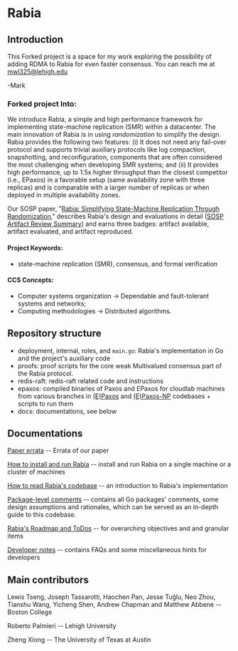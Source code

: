 # Rabia

## Introduction

This Forked project is a space for my work exploring the possibility of adding RDMA to Rabia for even faster consensus. You can reach me at mwl325@lehigh.edu

-Mark

### Forked project Into:

We introduce Rabia, a simple and high performance framework for implementing state-machine replication (SMR) within a datacenter. The main innovation of Rabia is in using _randomization_ to simplify the design. Rabia provides the following two features: (i) It does not need any fail-over protocol and supports trivial auxiliary protocols like log compaction, snapshotting, and reconfiguration, components that are often considered the most challenging when developing SMR systems; and (ii) It provides high performance, up to 1.5x higher throughput than the closest competitor (i.e., EPaxos) in a favorable setup (same availability zone with three replicas) and is comparable with a larger number of replicas or when deployed in multiple availability zones.

Our SOSP paper, "[Rabia: Simplifying State-Machine Replication Through Randomization](https://dl.acm.org/doi/10.1145/3477132.3483582)," describes Rabia's design and evaluations in detail ([SOSP Artifact Review Summary](https://sysartifacts.github.io/sosp2021/summaries/rabia.html)) and earns three badges: artifact available, artifact evaluated, and artifact reproduced. 

#### Project Keywords: 
- state-machine replication (SMR), consensus, and formal verification

#### CCS Concepts: 
- Computer systems organization → Dependable and fault-tolerant systems and networks; 
- Computing methodologies → Distributed algorithms.

## Repository structure
- deployment, internal, roles, and `main.go`: Rabia's implementation in Go and the project's auxiliary code
- proofs: proof scripts for the core weak Multivalued consensus part of the Rabia protocol.
- redis-raft: redis-raft related code and instructions
- epaxos: compiled binaries of Paxos and EPaxos for cloudlab machines from various branches in [(E)Paxos](https://github.com/zhouaea/epaxos) and 
  [(E)Paxos-NP](https://github.com/zhouaea/epaxos-single) codebases + scripts to run them
- docs: documentations, see below

## Documentations

[Paper errata](docs/errata.md) -- Errata of our paper

[How to install and run Rabia](docs/run-rabia.md) -- install and run Rabia on a single machine or a cluster of machines

[How to read Rabia's codebase](docs/read-rabia.md) -- an introduction to Rabia's implementation

[Package-level comments](docs/package-level-comments.md) -- contains all Go packages' comments, some design assumptions
and rationales, which can be served as an in-depth guide to this codebase. 

[Rabia's Roadmap and ToDos](docs/rabia-todo.md) -- for overarching objectives and and granular items

[Developer notes](docs/notes-for-developers.md) -- contains FAQs and some miscellaneous hints for developers

## Main contributors

Lewis Tseng, Joseph Tassarotti, Haochen Pan, Jesse Tuğlu, 
Neo Zhou, Tianshu Wang, Yicheng Shen, Andrew Chapman and Matthew Abbene -- Boston College

Roberto Palmieri -- Lehigh University

Zheng Xiong -- The University of Texas at Austin

